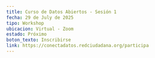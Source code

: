 ```yaml
---
title: Curso de Datos Abiertos - Sesión 1
fecha: 29 de July de 2025
tipo: Workshop
ubicacion: Virtual - Zoom
estado: Próximo
boton_texto: Inscribirse
link: https://conectadatos.redciudadana.org/participa
---
```

